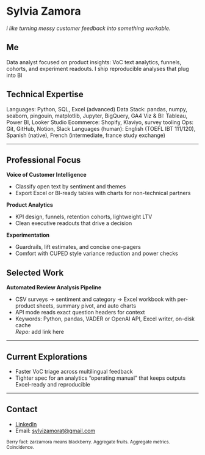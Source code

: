 # Sylvia Zamora
*i like turning messy customer feedback into something workable.*

## Me
Data analyst focused on product insights: VoC text analytics, funnels, cohorts, and experiment readouts. I ship reproducible analyses that plug into BI


## Technical Expertise
Languages: Python, SQL, Excel (advanced)
Data Stack: pandas, numpy, seaborn, pingouin, matplotlib, Jupyter, BigQuery, GA4
Viz & BI: Tableau, Power BI, Looker Studio
Ecommerce: Shopify, Klaviyo, survey tooling
Ops: Git, GitHub, Notion, Slack
Languages (human): English (TOEFL IBT 111/120), Spanish (native), French (intermediate, france study exchange)

---

## Professional Focus

**Voice of Customer Intelligence**
- Classify open text by sentiment and themes
- Export Excel or BI-ready tables with charts for non-technical partners

**Product Analytics**
- KPI design, funnels, retention cohorts, lightweight LTV
- Clean executive readouts that drive a decision

**Experimentation**
- Guardrails, lift estimates, and concise one-pagers
- Comfort with CUPED style variance reduction and power checks


## Selected Work

**Automated Review Analysis Pipeline**
- CSV surveys → sentiment and category → Excel workbook with per-product sheets, summary pivot, and auto charts
- API mode reads exact question headers for context
- Keywords: Python, pandas, VADER or OpenAI API, Excel writer, on-disk cache  
*Repo:* add link here

---

## Current Explorations
- Faster VoC triage across multilingual feedback
- Tighter spec for an analytics “operating manual” that keeps outputs Excel-ready and reproducible

---

## Contact
- [LinkedIn](https://www.linkedin.com/in/sylvia-zamora-b2101818b/)
- Email: sylvizamorat@gmail.com

<sub>Berry fact: zarzamora means blackberry. Aggregate fruits. Aggregate metrics. Coincidence.</sub>
